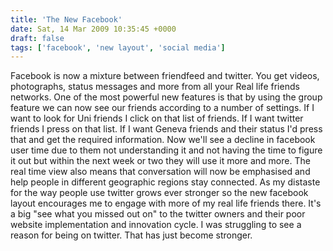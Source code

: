 ```yaml
---
title: 'The New Facebook'
date: Sat, 14 Mar 2009 10:35:45 +0000
draft: false
tags: ['facebook', 'new layout', 'social media']
---
```


Facebook is now a mixture between friendfeed and twitter. You get videos, photographs, status messages and more from all your Real life friends networks. One of the most powerful new features is that by using the group feature we can now see our friends according to a number of settings. If I want to look for Uni friends I click on that list of friends. If I want twitter friends I press on that list. If I want Geneva friends and their status I'd press that and get the required information. Now we'll see a decline in facebook user time due to them not understanding it and not having the time to figure it out but within the next week or two they will use it more and more. The real time view also means that conversation will now be emphasised and help people in different geographic regions stay connected. As my distaste for the way people use twitter grows ever stronger so the new facebook layout encourages me to engage with more of my real life friends there. It's a big "see what you missed out on" to the twitter owners and their poor website implementation and innovation cycle. I was struggling to see a reason for being on twitter. That has just become stronger.